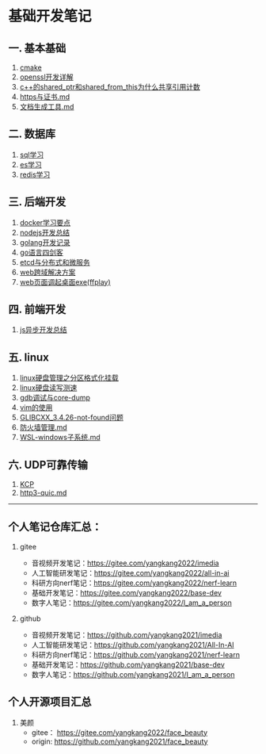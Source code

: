 # 基础开发笔记

## 一. 基本基础
1. [cmake](cmake/README.md)
2. [openssl开发详解](base/openssl.md)
1. [c++的shared_ptr和shared_from_this为什么共享引用计数](c++/c++的shared_ptr和shared_from_this为什么共享引用计数.md)
1. [https与证书.md](base/https与证书.md)
2. [文档生成工具.md](base/文档生成工具.md)

## 二. 数据库
1. [sql学习](database/sql.md)
2. [es学习](database/es.md)
3. [redis学习](database/redis学习.md)

## 三. 后端开发
1. [docker学习要点](server/docker.md)
2. [nodejs开发总结](server/nodejs.md)
5. [golang开发记录](server/golang.md)
5. [go语言四剑客](server/go语言四剑客.md)
6. [etcd与分布式和微服务](server/etcd.md)
7. [web跨域解决方案](server/web跨域解决方案.md)
8. [web页面调起桌面exe(ffplay)](server/web页面调起桌面exe(ffplay).md)

## 四. 前端开发
1. [js异步开发总结](web/js_async.md)

## 五. linux
1. [linux硬盘管理之分区格式化挂载](linux/linux硬盘管理之分区格式化挂载.md)
1. [linux硬盘读写测速](linux/linux硬盘读写测速.md)
1. [gdb调试与core-dump](linux/gdb调试与core-dump.md)
2. [vim的使用](linux/vim.md)
3. [GLIBCXX_3.4.26-not-found问题](linux/GLIBCXX_3.4.26-not-found问题.md)
4. [防火墙管理.md](linux/防火墙管理.md)
5. [WSL-windows子系统.md](linux/WSL-windows子系统.md)

## 六. UDP可靠传输
1. [KCP](udp/kcp.md)
2. [http3-quic.md](udp/http3-quic.md)

---
## 个人笔记仓库汇总：
1. gitee
   - 音视频开发笔记：https://gitee.com/yangkang2022/imedia
   - 人工智能研发笔记：https://gitee.com/yangkang2022/all-in-ai
   - 科研方向nerf笔记：https://gitee.com/yangkang2022/nerf-learn
   - 基础开发笔记：https://gitee.com/yangkang2022/base-dev
   - 数字人笔记：https://gitee.com/yangkang2022/I_am_a_person

2. github
   - 音视频开发笔记：https://github.com/yangkang2021/imedia
   - 人工智能研发笔记：https://github.com/yangkang2021/All-In-AI
   - 科研方向nerf笔记：https://github.com/yangkang2021/nerf-learn
   - 基础开发笔记：https://github.com/yangkang2021/base-dev
   - 数字人笔记：https://github.com/yangkang2021/I_am_a_person

## 个人开源项目汇总
1. 美颜
   - gitee： https://gitee.com/yangkang2022/face_beauty
   - origin: https://github.com/yangkang2021/face_beauty
